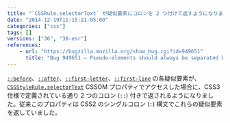 ```yaml
---
title: "`CSSRule.selectorText` が疑似要素にコロンを 2 つ付けて返すようになりました"
date: "2014-12-19T11:15:21-05:00"
categories: ["css"]
tags: []
versions: ["36", "38-esr"]
references:
    - url: "https://bugzilla.mozilla.org/show_bug.cgi?id=949651"
      title: "Bug 949651 – Pseudo-elements should always be separated by two colons in selectorText"
---
```

[`::before`](https://developer.mozilla.org/docs/Web/CSS/::before)、[`::after`](https://developer.mozilla.org/docs/Web/CSS/::after)、[`::first-letter`](https://developer.mozilla.org/docs/Web/CSS/::first-letter)、[`::first-line`](https://developer.mozilla.org/docs/Web/CSS/::first-line) の各疑似要素が、[`CSSStyleRule.selectorText`](https://developer.mozilla.org/docs/Web/API/CSSStyleRule/selectorText) CSSOM プロパティでアクセスした場合に、CSS3 仕様で定義されている通り 2 つのコロン (`::`) 付きで返されるようになりました。従来このプロパティは CSS2 のシングルコロン (`:`) 構文でこれらの疑似要素を返していました。
